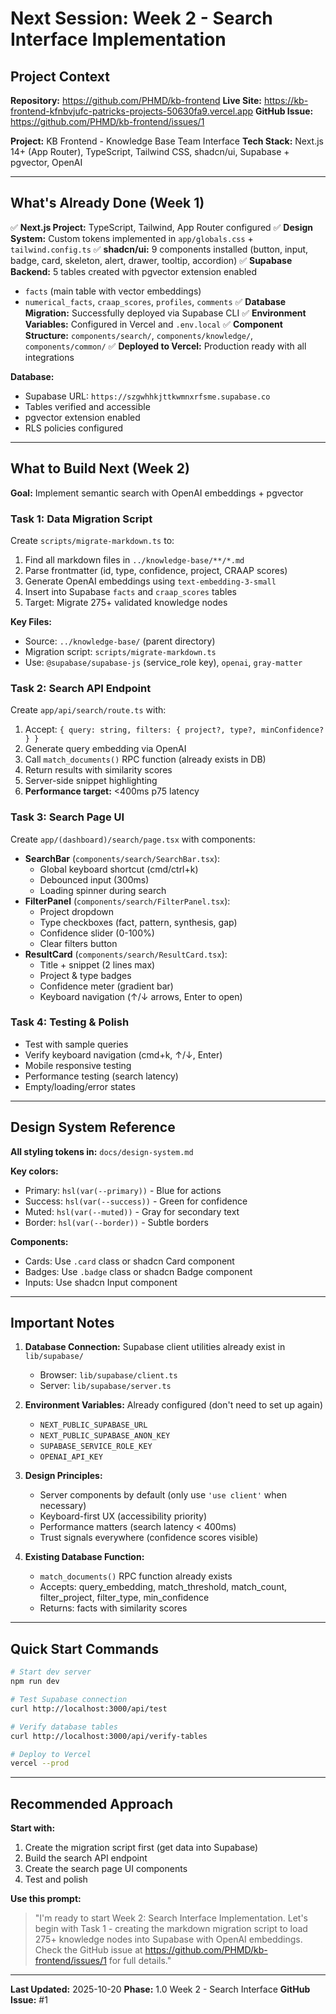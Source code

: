 # Next Session: Week 2 - Search Interface Implementation

## Project Context

**Repository:** https://github.com/PHMD/kb-frontend
**Live Site:** https://kb-frontend-kfnbvjufc-patricks-projects-50630fa9.vercel.app
**GitHub Issue:** https://github.com/PHMD/kb-frontend/issues/1

**Project:** KB Frontend - Knowledge Base Team Interface
**Tech Stack:** Next.js 14+ (App Router), TypeScript, Tailwind CSS, shadcn/ui, Supabase + pgvector, OpenAI

---

## What's Already Done (Week 1)

✅ **Next.js Project:** TypeScript, Tailwind, App Router configured
✅ **Design System:** Custom tokens implemented in `app/globals.css` + `tailwind.config.ts`
✅ **shadcn/ui:** 9 components installed (button, input, badge, card, skeleton, alert, drawer, tooltip, accordion)
✅ **Supabase Backend:** 5 tables created with pgvector extension enabled
  - `facts` (main table with vector embeddings)
  - `numerical_facts`, `craap_scores`, `profiles`, `comments`
✅ **Database Migration:** Successfully deployed via Supabase CLI
✅ **Environment Variables:** Configured in Vercel and `.env.local`
✅ **Component Structure:** `components/search/`, `components/knowledge/`, `components/common/`
✅ **Deployed to Vercel:** Production ready with all integrations

**Database:**
- Supabase URL: `https://szgwhhkjttkwmnxrfsme.supabase.co`
- Tables verified and accessible
- pgvector extension enabled
- RLS policies configured

---

## What to Build Next (Week 2)

**Goal:** Implement semantic search with OpenAI embeddings + pgvector

### Task 1: Data Migration Script
Create `scripts/migrate-markdown.ts` to:
1. Find all markdown files in `../knowledge-base/**/*.md`
2. Parse frontmatter (id, type, confidence, project, CRAAP scores)
3. Generate OpenAI embeddings using `text-embedding-3-small`
4. Insert into Supabase `facts` and `craap_scores` tables
5. Target: Migrate 275+ validated knowledge nodes

**Key Files:**
- Source: `../knowledge-base/` (parent directory)
- Migration script: `scripts/migrate-markdown.ts`
- Use: `@supabase/supabase-js` (service_role key), `openai`, `gray-matter`

### Task 2: Search API Endpoint
Create `app/api/search/route.ts` with:
1. Accept: `{ query: string, filters: { project?, type?, minConfidence? } }`
2. Generate query embedding via OpenAI
3. Call `match_documents()` RPC function (already exists in DB)
4. Return results with similarity scores
5. Server-side snippet highlighting
6. **Performance target:** <400ms p75 latency

### Task 3: Search Page UI
Create `app/(dashboard)/search/page.tsx` with components:
- **SearchBar** (`components/search/SearchBar.tsx`):
  - Global keyboard shortcut (cmd/ctrl+k)
  - Debounced input (300ms)
  - Loading spinner during search
- **FilterPanel** (`components/search/FilterPanel.tsx`):
  - Project dropdown
  - Type checkboxes (fact, pattern, synthesis, gap)
  - Confidence slider (0-100%)
  - Clear filters button
- **ResultCard** (`components/search/ResultCard.tsx`):
  - Title + snippet (2 lines max)
  - Project & type badges
  - Confidence meter (gradient bar)
  - Keyboard navigation (↑/↓ arrows, Enter to open)

### Task 4: Testing & Polish
- Test with sample queries
- Verify keyboard navigation (cmd+k, ↑/↓, Enter)
- Mobile responsive testing
- Performance testing (search latency)
- Empty/loading/error states

---

## Design System Reference

**All styling tokens in:** `docs/design-system.md`

**Key colors:**
- Primary: `hsl(var(--primary))` - Blue for actions
- Success: `hsl(var(--success))` - Green for confidence
- Muted: `hsl(var(--muted))` - Gray for secondary text
- Border: `hsl(var(--border))` - Subtle borders

**Components:**
- Cards: Use `.card` class or shadcn Card component
- Badges: Use `.badge` class or shadcn Badge component
- Inputs: Use shadcn Input component

---

## Important Notes

1. **Database Connection:** Supabase client utilities already exist in `lib/supabase/`
   - Browser: `lib/supabase/client.ts`
   - Server: `lib/supabase/server.ts`

2. **Environment Variables:** Already configured (don't need to set up again)
   - `NEXT_PUBLIC_SUPABASE_URL`
   - `NEXT_PUBLIC_SUPABASE_ANON_KEY`
   - `SUPABASE_SERVICE_ROLE_KEY`
   - `OPENAI_API_KEY`

3. **Design Principles:**
   - Server components by default (only use `'use client'` when necessary)
   - Keyboard-first UX (accessibility priority)
   - Performance matters (search latency < 400ms)
   - Trust signals everywhere (confidence scores visible)

4. **Existing Database Function:**
   - `match_documents()` RPC function already exists
   - Accepts: query_embedding, match_threshold, match_count, filter_project, filter_type, min_confidence
   - Returns: facts with similarity scores

---

## Quick Start Commands

```bash
# Start dev server
npm run dev

# Test Supabase connection
curl http://localhost:3000/api/test

# Verify database tables
curl http://localhost:3000/api/verify-tables

# Deploy to Vercel
vercel --prod
```

---

## Recommended Approach

**Start with:**
1. Create the migration script first (get data into Supabase)
2. Build the search API endpoint
3. Create the search page UI components
4. Test and polish

**Use this prompt:**
> "I'm ready to start Week 2: Search Interface Implementation. Let's begin with Task 1 - creating the markdown migration script to load 275+ knowledge nodes into Supabase with OpenAI embeddings. Check the GitHub issue at https://github.com/PHMD/kb-frontend/issues/1 for full details."

---

**Last Updated:** 2025-10-20
**Phase:** 1.0 Week 2 - Search Interface
**GitHub Issue:** #1
